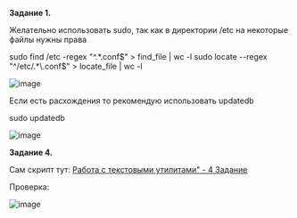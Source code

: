 **Задание 1.**

Желательно использовать sudo, так как в директории /etc на некоторые файлы нужны права

 sudo find /etc -regex "^.*\.conf$" > find_file | wc -l  
 sudo locate --regex "^/etc/.*\.conf$" > locate_file | wc -l


![image](https://github.com/stensil4rt/netology/assets/62753044/76a6ee15-0403-4ce0-bfb8-7514b8834533)

Если есть расхождения то рекомендую использовать updatedb

sudo updatedb

![image](https://github.com/stensil4rt/netology/assets/62753044/ed82a513-c685-4ec1-8b43-0dfd16ce3221)

**Задание 4.**

Сам скрипт тут:
[Работа с текстовыми утилитами" - 4 Задание](https://github.com/stensil4rt/netology/blob/main/HomeWork/Работа%20с%20текстовыми%20утилитами/4_Zadanie)

Проверка:

![image](https://user-images.githubusercontent.com/62753044/231105685-d0ed3d65-79c4-403f-a04d-74ac036ad338.png)
